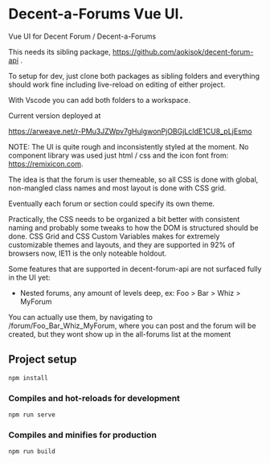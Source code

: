 # Decent-a-Forums Vue UI.


Vue UI for Decent Forum / Decent-a-Forums 

This needs its sibling package, https://github.com/aokisok/decent-forum-api . 

To setup for dev, just clone both packages as sibling folders and everything should work fine including live-reload
on editing of either project.

With Vscode you can add both folders to a workspace. 

Current version deployed at 

https://arweave.net/r-PMu3JZWpv7gHulgwonPjOBGjLcIdE1CU8_pLjEsmo


NOTE: The UI is quite rough and inconsistently styled at the moment. No component library was used just html / css and the icon font from: https://remixicon.com. 

The idea is that the forum is user themeable, so all CSS is done with global, non-mangled class names and most layout is done with CSS grid. 

Eventually each forum or section could specify its own theme.

Practically, the CSS needs to be organized a bit better with consistent naming and probably some tweaks
to how the DOM is structured should be done. CSS Grid and CSS Custom Variables makes for extremely 
customizable themes and layouts, and they are supported in 92% of browsers now, IE11 is the only noteable holdout.
 

Some features that are supported in decent-forum-api are not surfaced fully in the UI yet: 
 - Nested forums, any amount of levels deep, ex:  Foo > Bar > Whiz > MyForum

 You can actually use them, by navigating to /forum/Foo_Bar_Whiz_MyForum, where you can post and the forum will be created, but they wont show up in the all-forums list at the moment 


## Project setup
```
npm install
```

### Compiles and hot-reloads for development
```
npm run serve
```

### Compiles and minifies for production
```
npm run build
```

